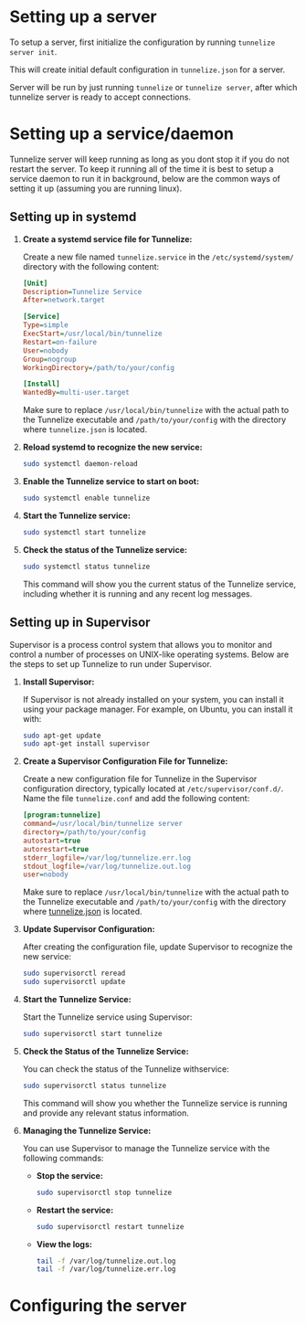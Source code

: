 # Setting up a server

To setup a server, first initialize the configuration by running `tunnelize server init`.

This will create initial default configuration in `tunnelize.json` for a server.

Server will be run by just running `tunnelize` or `tunnelize server`, after which 
tunnelize server is ready to accept connections.

# Setting up a service/daemon

Tunnelize server will keep running as long as you dont stop it if you do not restart the server.
To keep it running all of the time it is best to setup a service daemon to run it in background,
below are the common ways of setting it up (assuming you are running linux).

## Setting up in systemd

1. **Create a systemd service file for Tunnelize:**

    Create a new file named `tunnelize.service` in the `/etc/systemd/system/` directory with the following content:

    ```ini
    [Unit]
    Description=Tunnelize Service
    After=network.target

    [Service]
    Type=simple
    ExecStart=/usr/local/bin/tunnelize
    Restart=on-failure
    User=nobody
    Group=nogroup
    WorkingDirectory=/path/to/your/config

    [Install]
    WantedBy=multi-user.target
    ```

    Make sure to replace `/usr/local/bin/tunnelize` with the actual path to the Tunnelize executable and `/path/to/your/config` with the directory where `tunnelize.json` is located.

2. **Reload systemd to recognize the new service:**

    ```sh
    sudo systemctl daemon-reload
    ```

3. **Enable the Tunnelize service to start on boot:**

    ```sh
    sudo systemctl enable tunnelize
    ```

4. **Start the Tunnelize service:**

    ```sh
    sudo systemctl start tunnelize
    ```

5. **Check the status of the Tunnelize service:**

    ```sh
    sudo systemctl status tunnelize
    ```

    This command will show you the current status of the Tunnelize service, including whether it is running and any recent log messages.

## Setting up in Supervisor

Supervisor is a process control system that allows you to monitor and control a number of processes on UNIX-like operating systems. Below are the steps to set up Tunnelize to run under Supervisor.

1. **Install Supervisor:**

    If Supervisor is not already installed on your system, you can install it using your package manager. For example, on Ubuntu, you can install it with:

    ```sh
    sudo apt-get update
    sudo apt-get install supervisor
    ```

2. **Create a Supervisor Configuration File for Tunnelize:**

    Create a new configuration file for Tunnelize in the Supervisor configuration directory, typically located at `/etc/supervisor/conf.d/`. Name the file `tunnelize.conf` and add the following content:

    ```ini
    [program:tunnelize]
    command=/usr/local/bin/tunnelize server
    directory=/path/to/your/config
    autostart=true
    autorestart=true
    stderr_logfile=/var/log/tunnelize.err.log
    stdout_logfile=/var/log/tunnelize.out.log
    user=nobody
    ```

    Make sure to replace `/usr/local/bin/tunnelize` with the actual path to the Tunnelize executable and `/path/to/your/config` with the directory where [tunnelize.json](http://_vscodecontentref_/0) is located.

3. **Update Supervisor Configuration:**

    After creating the configuration file, update Supervisor to recognize the new service:

    ```sh
    sudo supervisorctl reread
    sudo supervisorctl update
    ```

4. **Start the Tunnelize Service:**

    Start the Tunnelize service using Supervisor:

    ```sh
    sudo supervisorctl start tunnelize
    ```

5. **Check the Status of the Tunnelize Service:**

    You can check the status of the Tunnelize  withservice:

    ```sh
    sudo supervisorctl status tunnelize
    ```

    This command will show you whether the Tunnelize service is running and provide any relevant status information.

6. **Managing the Tunnelize Service:**

    You can use Supervisor to manage the Tunnelize service with the following commands:

    - **Stop the service:**

        ```sh
        sudo supervisorctl stop tunnelize
        ```

    - **Restart the service:**

        ```sh
        sudo supervisorctl restart tunnelize
        ```

    - **View the logs:**

        ```sh
        tail -f /var/log/tunnelize.out.log
        tail -f /var/log/tunnelize.err.log
        ```

# Configuring the server